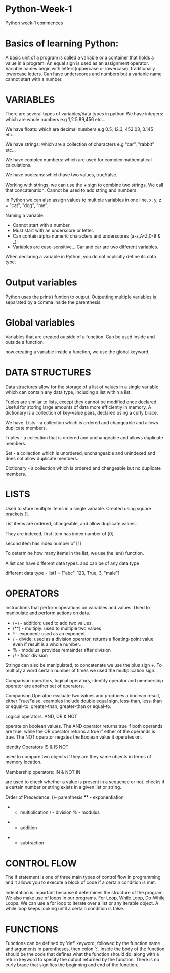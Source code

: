 # Python-Week-1
Python week-1 commences

# Basics of learning Python:
A basic unit of a program is called a variable or a container that holds a value in a program.
An equal sign is used as an assignment operator.
Variable names begin with letters(uppercase or lowercase), traditionally lowercase letters. Can have underscores and numbers but a variable name cannot start with a number.

# VARIABLES

There are several types of variables/data types in python
We have integers: which are whole numbers e.g 1,2.5,89,456 etc...

We have floats: which are decimal numbers e.g 0.5, 12.3, 453.03, 3.145 etc...

We have strings: which are a collection of characters e.g "car", "rabbit" etc...

We have complex numbers: which are used for complex mathematical calculations.

We have booleans: which have two values, true/false.

Working with strings, we can use the + sign to combine two strings. We call that concatenation.
Cannot be used to add string and numbers.

In Python we can also assign values to multiple variables in one line. x, y, z = "cat", "dog", "me".

Naming a variable:

* Cannot start with a number.
* Must start with an underscore or letter.
* Can contain alpha numeric characters and underscores (a-z,A-Z,0-9 & _).
* Variables are case-sensitive... Car and car are two different variables.

When declaring a variable in Python, you do not implicitly define its data type.


# Output variables
Python uses the print() funtion to output. Outputting multiple variables is separated by a comma inside the parenthesis.

# Global variables
Variables that are created outside of a function. Can be used inside and outside a function.

now creating a variable inside a function, we use the global keyword.


# DATA STRUCTURES
Data structures allow for the storage of a list of values in a single variable. which can contain any data type, including a list within a list.

Tuples are similar to lists, except they cannot be modified once declared.
Useful for storing large amounts of data more efficiently in memory.
A dictionary is a collection of key-value pairs, declared using a curly brace.

We have:
Lists - a collection which is ordered and changeable and allows duplicate members.

Tuples - a collection that is ordered and unchangeable and allows duplicate members.

Set - a collection which is unordered, unchangeable and unindexed and does not allow duplicate members.

Dictionary - a collection which is ordered and changeable but no duplicate members.

# LISTS
Used to store multiple items in a single variable.
Created using square brackets [].

List items are ordered, changeable, and allow duplicate values.

They are indexed, first item has index number of [0]

second item has index number of [1]

To determine how many items in the list, we use the len() function.

A list can have different data types. and can be of any data type

different data type - list1 = ["abc", 123, True, 3, "male"]

# OPERATORS
Instructions that perform operations on variables and values. Used to manipulate and perform actions on data.

* (+) - addition: used to add two values.
* (**) - multiply: used to multiple two values
* ^ - exponent: used as an exponent.
* / - divide: used as a division operator, returns a floating-point value even if result is a whole number..
* % - modulus: provides remainder after division
* // - floor division

Strings can also be manipulated, to concatenate we use the plus sign +.
To multiply a word certain number of times we used the multiplication sign.

Comparison operators, logical operators, identity operator and membership operator are another set of operators.

Comparison Operator: evaluate two values and produces a boolean result, either True/False. examples include double equal sign, less-than, less-than or equal-to, greater-than, greater-than or equal-to.

Logical operators: AND, OR & NOT 

operate on boolean values. The AND operator returns true if both operands are true, while the OR operator returns a true if either of the operands is true. The NOT operator negates the Boolean value it operates on.

Identity Operators:IS & IS NOT

used to compare two objects if they are they same objects in terms of memory location.


Membership operators: IN & NOT IN 

are used to check whether a value is present in a sequence or not. checks if a certain number or string exists in a given list or string.

Order of Precedence:
()- parenthesis
** - exponentiation
* - multiplication
/ - division
% - modulus
+ - addition
- - subtraction

# CONTROL FLOW
The if statement is one of three main types of control flow in programming and it allows you to execute a block of code if a certain condition is met.

Indentation is important because it determines the structure of the program. We also make use of loops in our programs. For Loop, While Loop, Do-While Loops.
We can use a for loop to iterate over a list or any iterable object.
A while loop keeps looking until a certain condition is false.

# FUNCTIONS

Functions can be defined by 'def' keyword, followed by the function name and arguments in parentheses, then colon ':'. inside the body of the function should be the code that defines what the function should do. along with a return keyword  to specify the output returned by the function. There is no curly brace that signifies the beginning and end of the function.
